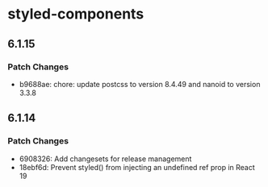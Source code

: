 # styled-components

## 6.1.15

### Patch Changes

- b9688ae: chore: update postcss to version 8.4.49 and nanoid to version 3.3.8

## 6.1.14

### Patch Changes

- 6908326: Add changesets for release management
- 18ebf6d: Prevent styled() from injecting an undefined ref prop in React 19
